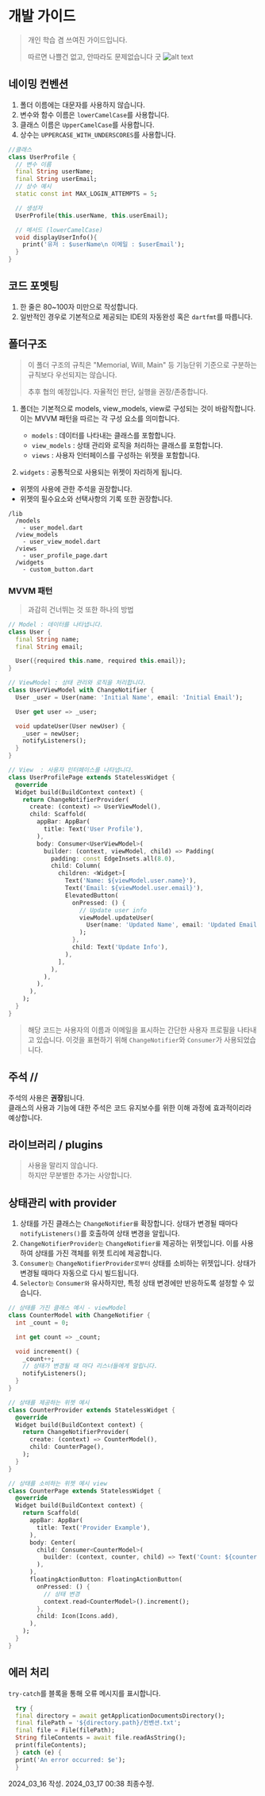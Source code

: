 # 개발 가이드
> 개인 학습 겸 쓰여진 가이드입니다.
>
> 따르면 나쁠건 없고, 안따라도 문제없습니다 굿
![alt text](5mins.png)

## 네이밍 컨벤션

1. 폴더 이름에는 대문자를 사용하지 않습니다. 
2. 변수와 함수 이름은 `lowerCamelCase`를 사용합니다.
3. 클래스 이름은 `UpperCamelCase`를 사용합니다.
4. 상수는 `UPPERCASE_WITH_UNDERSCORES`를 사용합니다.

```dart
//클래스
class UserProfile {
  // 변수 이름 
  final String userName;
  final String userEmail;
  // 상수 예시
  static const int MAX_LOGIN_ATTEMPTS = 5; 

  // 생성자
  UserProfile(this.userName, this.userEmail);

  // 메서드 (lowerCamelCase)
  void displayUserInfo(){
    print('유저 : $userName\n 이메일 : $userEmail');
  }
}
```

## 코드 포멧팅
1. 한 줄은 80~100자 미만으로 작성합니다.
2. 일반적인 경우로 기본적으로 제공되는 IDE의 자동완성 혹은 `dartfmt`를 따릅니다.


## 폴더구조
> 이 폴더 구조의 규칙은 "Memorial, Will, Main" 등 기능단위 기준으로 구분하는 규칙보다 우선되지는 않습니다. 
>
> 추후 협의 예정입니다. 자율적인 판단, 실행을 권장/존중합니다.



1. 폴더는 기본적으로 models, view_models, view로 구성되는 것이 바람직합니다.  이는 MVVM 패턴을 따르는 각 구성 요소를 의미합니다.
   - `models` :  데이터를 나타내는 클래스를 포함합니다.
   - `view_models` : 상태 관리와 로직을 처리하는 클래스를 포함합니다.
   - `views` : 사용자 인터페이스를 구성하는 위젯을 포함합니다. 

2. `widgets` : 공통적으로 사용되는 위젯이 자리하게 됩니다.
  - 위젯의 사용에 관한 주석을 권장합니다.
  - 위젯의 필수요소와 선택사항의 기록 또한 권장합니다.

```
/lib
  /models
    - user_model.dart
  /view_models
    - user_view_model.dart
  /views
    - user_profile_page.dart
  /widgets
    - custom_button.dart
```


### MVVM 패턴
> 과감히 건너뛰는 것 또한 하나의 방법
```dart
// Model : 데이터를 나타냅니다.
class User {
  final String name;
  final String email;

  User({required this.name, required this.email});
}

// ViewModel : 상태 관리와 로직을 처리합니다.
class UserViewModel with ChangeNotifier {
  User _user = User(name: 'Initial Name', email: 'Initial Email');

  User get user => _user;

  void updateUser(User newUser) {
    _user = newUser;
    notifyListeners();
  }
}

// View  : 사용자 인터페이스를 나타냅니다.
class UserProfilePage extends StatelessWidget {
  @override
  Widget build(BuildContext context) {
    return ChangeNotifierProvider(
      create: (context) => UserViewModel(),
      child: Scaffold(
        appBar: AppBar(
          title: Text('User Profile'),
        ),
        body: Consumer<UserViewModel>(
          builder: (context, viewModel, child) => Padding(
            padding: const EdgeInsets.all(8.0),
            child: Column(
              children: <Widget>[
                Text('Name: ${viewModel.user.name}'),
                Text('Email: ${viewModel.user.email}'),
                ElevatedButton(
                  onPressed: () {
                    // Update user info
                    viewModel.updateUser(
                      User(name: 'Updated Name', email: 'Updated Email'),
                    );
                  },
                  child: Text('Update Info'),
                ),
              ],
            ),
          ),
        ),
      ),
    );
  }
}
```
> 해당 코드는 사용자의 이름과 이메일을 표시하는 간단한 사용자 프로필을 나타내고 있습니다. 이것을 표현하기 위해 `ChangeNotifier`와 `Consumer`가 사용되었습니다.


## 주석 //
주석의 사용은 **권장**됩니다.   
클래스의 사용과 기능에 대한 주석은 코드 유지보수를 위한 이해 과정에 효과적이리라 예상합니다.


## 라이브러리 / plugins
> 사용을 말리지 않습니다.   
> 하지만 무분별한 추가는 사양합니다.



## 상태관리 with provider

1. 상태를 가진 클래스는 `ChangeNotifier를` 확장합니다. 상태가 변경될 때마다 `notifyListeners()`를 호출하여 상태 변경을 알립니다.
2. `ChangeNotifierProvider는` `ChangeNotifier를` 제공하는 위젯입니다. 이를 사용하여 상태를 가진 객체를 위젯 트리에 제공합니다.
3. `Consumer는` `ChangeNotifierProvider로부터` 상태를 소비하는 위젯입니다. 상태가 변경될 때마다 자동으로 다시 빌드됩니다.
4. `Selector는` `Consumer와` 유사하지만, 특정 상태 변경에만 반응하도록 설정할 수 있습니다.

```dart
// 상태를 가진 클래스 예시 - viewModel
class CounterModel with ChangeNotifier {
  int _count = 0;

  int get count => _count;

  void increment() {
    _count++;
    // 상태가 변경될 때 마다 리스너들에게 알립니다.
    notifyListeners(); 
  }
}

// 상태를 제공하는 위젯 예시
class CounterProvider extends StatelessWidget {
  @override
  Widget build(BuildContext context) {
    return ChangeNotifierProvider(
      create: (context) => CounterModel(),
      child: CounterPage(),
    );
  }
}

// 상태를 소비하는 위젯 예시 view
class CounterPage extends StatelessWidget {
  @override
  Widget build(BuildContext context) {
    return Scaffold(
      appBar: AppBar(
        title: Text('Provider Example'),
      ),
      body: Center(
        child: Consumer<CounterModel>(
          builder: (context, counter, child) => Text('Count: ${counter.count}'),
        ),
      ),
      floatingActionButton: FloatingActionButton(
        onPressed: () {
          // 상태 변경
          context.read<CounterModel>().increment();
        },
        child: Icon(Icons.add),
      ),
    );
  }
}

```

## 에러 처리
`try-catch`를 블록을 통해 오류 메시지를 표시합니다.

```dart
  try {
  final directory = await getApplicationDocumentsDirectory();
  final filePath = '${directory.path}/컨벤션.txt';
  final file = File(filePath);
  String fileContents = await file.readAsString();
  print(fileContents);
  } catch (e) {
  print('An error occurred: $e');
  }
```

2024_03_16 작성.
2024_03_17 00:38 최종수정.